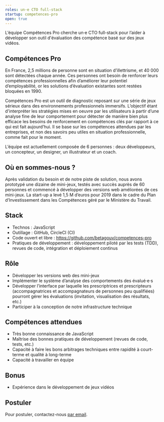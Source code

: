 ```yaml
---
roles: un·e CTO full-stack
startup: competences-pro
open: true
---
```


L’équipe Compétences Pro cherche un·e CTO full-stack pour l’aider à développer son outil d'évaluation des compétence basé sur des jeux vidéos.

<!--more-->

## Compétences Pro

En France, 2,5 millions de personne sont en situation d’illettrisme, et 40 000 sont détectées chaque année. Ces personnes ont besoin de renforcer leurs compétences professionnelles afin d’améliorer leur potentiel d’employabilité, or les solutions d’évaluation existantes sont restées bloquées en 1990.

Compétences Pro est un outil de diagnostic reposant sur une série de jeux sérieux dans des environnements professionnels immersifs. L’objectif étant d'interpréter les stratégies mises en oeuvre par les utilisateurs à partir d’une analyse fine de leur comportement pour détecter de manière bien plus efficace les besoins de renforcement en compétences clés par rapport à ce qui est fait aujourd’hui. Il se base sur les compétences attendues par les entreprises, et non des savoirs peu utiles en situation professionnelle, comme fait pour le moment.

L’équipe est actuellement composée de 6 personnes : deux développeurs, un concepteur, un designer, un illustrateur et un coach.

## Où en sommes-nous ?

Après validation du besoin et de notre piste de solution, nous avons prototypé une dizaine de mini-jeux, testés avec succès auprès de 60 personnes et commencé à développer des versions web améliorées de ces mini-jeux. La start-up a levé 1,5 M d’euros pour 2019 dans le cadre du Plan d’Investissement dans les Compétences géré par le Ministère du Travail.

## Stack

- Technos : JavaScript
- Outillage : GitHub, CircleCI (CI)
- Code ouvert et libre : https://github.com/betagouv/competences-pro
- Pratiques de développement : développement piloté par les tests (TDD), revues de code, intégration et déploiement continus

## Rôle

- Développer les versions web des mini-jeux
- Implémenter le système d’analyse des comportements des évalué·e·s
- Développer l’interface par laquelle les prescriptrices et prescripteurs (accompagnatrices et accompagnateurs de personnes peu qualifiées) pourront gérer les évaluations (invitation, visualisation des résultats, etc.)
- Participer à la conception de notre infrastructure technique

## Compétences attendues

- Très bonne connaissance de JavaScript
- Maîtrise des bonnes pratiques de développement (revues de code, tests, etc.)
- Capacité à faire les bons arbitrages techniques entre rapidité à court-terme et qualité à long-terme
- Capacité à travailler en équipe

## Bonus

- Expérience dans le développement de jeux vidéos

## Postuler

Pour postuler, contactez-nous [par email](mailto:emmanuel.gaillot@beta.gouv.fr).
